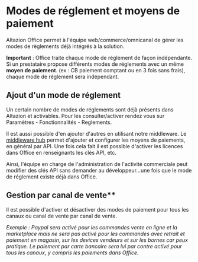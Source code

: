 # Modes de réglement et moyens de paiement

Altazion Office permet à l'équipe web/commerce/omnicanal de gérer les modes de règlements déjà intégrés à la solution. 

**Important** : Office traite chaque mode de réglement de façon indépendante. 
Si un prestataire propose différents modes de réglements avec un même **moyen de paiement**. (ex : CB paiement comptant ou en 3 fois sans frais), chaque mode de réglement sera indépendant.


## Ajout d'un mode de réglement
Un certain nombre de modes de réglements sont déjà présents dans Altazion et activables.
Pour les consulter/activer rendez vous sur Paramètres - Fonctionnalités - Reglements.

Il est aussi possible d'en ajouter d'autres en utilisant notre middleware.
Le [middleware hub](https://aide.altazion.com/fr-fr/guide/architecture.html) permet d'ajouter et configurer les moyens de paiements, en général par API. 
Une fois cela fait il est possible d'activer les licences dans Office en renseignants les clés API, etc. 

Ainsi, l'équipe en charge de l'administration de l'activité commerciale peut modifier des clés API sans demander au développeur...une fois que le mode de réglement existe déjà dans Office.

## Gestion par canal de vente**
Il est possible d'activer et désactiver des modes de paiement pour tous les canaux ou canal de vente par canal de vente.

_Exemple : Paypal sera activé pour les commandes vente en ligne et la marketplace mais ne sera pas activé pour les commandes avec retrait et paiement en magasin, sur les devices vendeurs et sur les bornes car peux pratique.
Le paiement par carte bancaire sera lui par contre activé pour tous les canaux, y compris les paiements dans Office._

